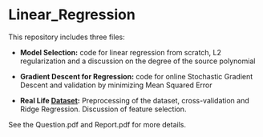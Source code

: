 # Linear_Regression #
This repository includes three files:

* **Model Selection:** code for linear regression from scratch, L2 regularization and a discussion on the degree of the source polynomial

* **Gradient Descent for Regression:** code for online Stochastic Gradient Descent and validation by minimizing Mean Squared Error

* **Real Life [Dataset](http://archive.ics.uci.edu/ml/datasets/Communities+and+Crime):** Preprocessing of the dataset, cross-validation and Ridge Regression. Discussion of feature selection.

See the Question.pdf and Report.pdf for more details.
